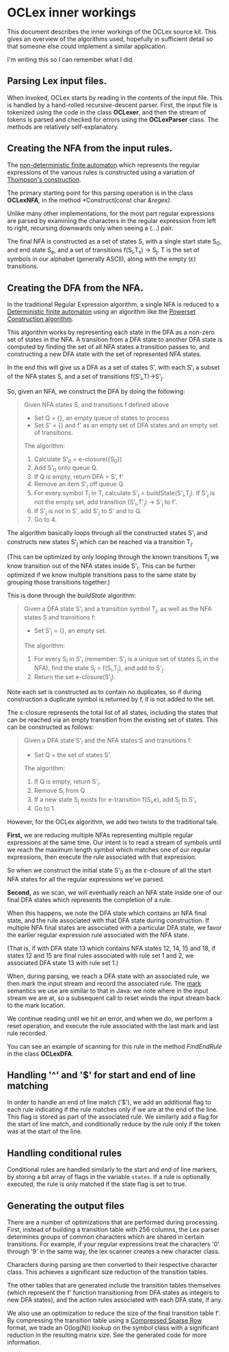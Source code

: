 # OCLex inner workings

This document describes the inner workings of the OCLex source kit. This gives
an overview of the algorithms used, hopefully in sufficient detail so that
someone else could implement a similar application.

I'm writing this so I can remember what I did.

## Parsing Lex input files.

When invoked, OCLex starts by reading in the contents of the input file. This
is handled by a hand-rolled recursive-descent parser. First, the input file
is tokenized using the code in the class **OCLexer**, and then the stream of
tokens is parsed and checked for errors using the **OCLexParser** class. The
methods are relatively self-explanatory.

## Creating the NFA from the input rules.

The [non-deterministic finite automaton](https://en.wikipedia.org/wiki/Nondeterministic_finite_automaton) which represents the regular expressions
of the various rules is constructed using a variation of [Thompson's construction](https://en.wikipedia.org/wiki/Thompson%27s_construction).

The primary starting point for this parsing operation is in the class **OCLexNFA**, in the method *Construct(const char *&regex)*.

Unlike many other implementations, for the most part regular expressions are parsed by examining the characters in the regular expression from left to right, recursing downwards only when seeing a (...) pair.

The final NFA is constructed as a set of states S, with a single start state S<sub>0</sub>, and end state S<sub>e</sub>, and a set of transitions f(S<sub>i</sub>,T<sub>s</sub>) -> S<sub>j</sub>. T is the set of symbols in our alphabet (generally ASCII), along with the empty (ε) transitions.

## Creating the DFA from the NFA.

In the traditional Regular Expression algorithm, a single NFA is reduced to a [Deterministic finite automaton](https://en.wikipedia.org/wiki/Deterministic_finite_automaton) using an algorithm like the [Powerset Construction algorithm](https://en.wikipedia.org/wiki/Powerset_construction). 

This algorithm works by representing each state in the DFA as a non-zero set of states in the NFA. A transition from a DFA state to another DFA state is computed by finding the set of all NFA states a transition passes to, and constructing a new DFA state with the set of represented NFA states.

In the end this will give us a DFA as a set of states S', with each S'<sub>i</sub> a subset of the NFA states S, and a set of transitions f(S'<sub>i</sub>,T)->S'<sub>j</sub>.

So, given an NFA, we construct the DFA by doing the following:

> Given NFA states S, and transitions f defined above
>
> * Set Q = {}, an empty queue of states to process
> * Set S' = {} and f' as an empty set of DFA states and an empty set of transitions.
> 
> The algorithm:
>
> 1. Calculate S'<sub>0</sub> = e-closure({S<sub>0</sub>})
> 2. Add S'<sub>0</sub> onto queue Q.
> 3. If Q is empty, return DFA = S', f'
> 4. Remove an item S'<sub>i</sub> off queue Q.
> 5. For every symbol T<sub>j</sub> in T, calculate S'<sub>j</sub> = buildState(S'<sub>i</sub>,T<sub>j</sub>). If S'<sub>j</sub> is not the empty set, add transition (S'<sub>i</sub>,T'<sub>j</sub>) -> S'<sub>j</sub> to f'.
> 7. If S'<sub>j</sub> is not in S', add S'<sub>j</sub> to S' and to Q.
> 8. Go to 4.

The algorithm basically loops through all the constructed states S'<sub>i</sub> and constructs new states S'<sub>j</sub> which can be reached via a transition T<sub>j</sub>.

(This can be optimized by only looping through the known transitions T<sub>j</sub> we know transition out of the NFA states inside S'<sub>i</sub>. This can be further optimized if we know multiple transitions pass to the same state by grouping those transitions together.)

This is done through the *buildState* algorithm:

> Given a DFA state S'<sub>i</sub> and a transition symbol T<sub>j</sub>, as well as the NFA states S and transitions f:
>
> * Set S'<sub>j</sub> = {}, an empty set.
> 
> The algorithm:
>
> 1. For every S<sub>i</sub> in S'<sub>i</sub> (remember: S'<sub>i</sub> is a unique set of states S<sub>i</sub> in the NFA), find the state S<sub>j</sub> = f(S<sub>i</sub>,T<sub>j</sub>), and add to S'<sub>j</sub>.
> 2. Return the set e-closure(S'<sub>j</sub>).

Note each set is constructed as to contain no duplicates, so if during construction a duplicate symbol is returned by f, it is not added to the set.

The ε-closure represents the total list of all states, including the states that can be reached via an empty transition from the existing set of states. This can be constructed as follows:

> Given a DFA state S'<sub>i</sub> and the NFA states S and transitions f:
>
> * Set Q = the set of states S'.
>
> The algorithm:
>
> 1. If Q is empty, return S'<sub>i</sub>.
> 2. Remove S<sub>i</sub> from Q
> 3. If a new state S<sub>j</sub> exists for e-transition f(S<sub>i</sub>,e), add S<sub>j</sub> to S'<sub>i</sub>.
> 4. Go to 1.

However, for the OCLex algorithm, we add two twists to the traditional tale.

**First,** we are reducing multiple NFAs representing multiple regular expressions at the same time. Our intent is to read a stream of symbols until we reach the maximum length symbol which matches one of our regular expressions, then execute the rule associated with that expression. 

So when we construct the initial state S'<sub>0</sub> as the ε-closure of all the start NFA states for all the regular expressions we've parsed.

**Second,** as we scan, we will eventually reach an NFA state inside one of our final DFA states which represents the completion of a rule.

When this happens, we note the DFA state which contains an NFA final state, and the rule associated with that DFA state during construction. If multiple NFA final states are associated with a particular DFA state, we favor the earlier regular expression rule associated with the NFA state.

(That is, if with DFA state 13 which contains NFA states 12, 14, 15 and 18, if states 12 and 15 are final rules associated with rule set 1 and 2, we associated DFA state 13 with rule set 1.)

When, during parsing, we reach a DFA state with an associated rule, we then mark the input stream and record the associated rule. The [mark](https://docs.oracle.com/javase/7/docs/api/java/io/InputStream.html#mark\(int\)) semantics we use are similar to that in Java: we note where in the input stream we are at, so a subsequent call to reset winds the input stream back to the mark location.

We continue reading until we hit an error, and when we do, we perform a reset operation, and execute the rule associated with the last mark and last rule recorded.

You can see an example of scanning for this rule in the method *FindEndRule* in the class **OCLexDFA**.

## Handling '\^' and '$' for start and end of line matching

In order to handle an end of line match ('$'), we add an additional flag to each rule indicating if the rule matches only if we are at the end of the line. This flag is stored as part of the associated rule. We similarly add a flag for the start of line match, and conditionally reduce by the rule only if the token was at the start of the line.

## Handling conditional rules

Conditional rules are handled similarly to the start and end of line markers, by storing a bit array of flags in the variable `states`. If a rule is optionally executed, the rule is only matched if the state flag is set to true.

## Generating the output files

There are a number of optimizations that are performed during processing. First, instead of building a transition table with 256 columns, the Lex parser determines groups of common characters which are shared in certain transitions. For example, if your regular expressions treat the characters '0' through '9' in the same way, the lex scanner creates a new character class.

Characters during parsing are then converted to their respective character class. This achieves a significant size reduction of the transition tables.

The other tables that are generated include the transition tables themselves (which represent the f' function transitioning from DFA states as integers to new DFA states), and the action rules associated with each DFA state, if any.

We also use an optimization to reduce the size of the final transition table f'. By compressing the transition table using a [Compressed Sparse Row](https://en.wikipedia.org/wiki/Sparse_matrix#Compressed_sparse_row_.28CSR.2C_CRS_or_Yale_format.29) format, we trade an O(log(N)) lookup on the symbol class with a significant reduction in the resulting matrix size. See the generated code for more information.